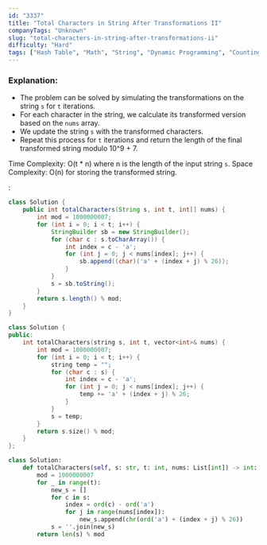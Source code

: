 ```yaml
---
id: "3337"
title: "Total Characters in String After Transformations II"
companyTags: "Unknown"
slug: "total-characters-in-string-after-transformations-ii"
difficulty: "Hard"
tags: ["Hash Table", "Math", "String", "Dynamic Programming", "Counting"]
---
```


### Explanation:
- The problem can be solved by simulating the transformations on the string `s` for `t` iterations.
- For each character in the string, we calculate its transformed version based on the `nums` array.
- We update the string `s` with the transformed characters.
- Repeat this process for `t` iterations and return the length of the final transformed string modulo 10^9 + 7.

Time Complexity: O(t * n) where n is the length of the input string `s`.
Space Complexity: O(n) for storing the transformed string.

:

```java
class Solution {
    public int totalCharacters(String s, int t, int[] nums) {
        int mod = 1000000007;
        for (int i = 0; i < t; i++) {
            StringBuilder sb = new StringBuilder();
            for (char c : s.toCharArray()) {
                int index = c - 'a';
                for (int j = 0; j < nums[index]; j++) {
                    sb.append((char)('a' + (index + j) % 26));
                }
            }
            s = sb.toString();
        }
        return s.length() % mod;
    }
}
```

```cpp
class Solution {
public:
    int totalCharacters(string s, int t, vector<int>& nums) {
        int mod = 1000000007;
        for (int i = 0; i < t; i++) {
            string temp = "";
            for (char c : s) {
                int index = c - 'a';
                for (int j = 0; j < nums[index]; j++) {
                    temp += 'a' + (index + j) % 26;
                }
            }
            s = temp;
        }
        return s.size() % mod;
    }
};
```

```python
class Solution:
    def totalCharacters(self, s: str, t: int, nums: List[int]) -> int:
        mod = 1000000007
        for _ in range(t):
            new_s = []
            for c in s:
                index = ord(c) - ord('a')
                for j in range(nums[index]):
                    new_s.append(chr(ord('a') + (index + j) % 26))
            s = ''.join(new_s)
        return len(s) % mod
```